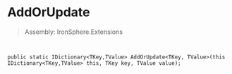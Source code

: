 ﻿

# AddOrUpdate

> Assembly: IronSphere.Extensions



```


public static IDictionary<TKey,TValue> AddOrUpdate<TKey, TValue>(this IDictionary<TKey,TValue> this, TKey key, TValue value);
```
